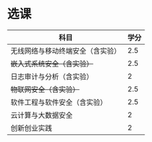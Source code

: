 # 选课


|科目|学分|
|--|--|
|无线网络与移动终端安全（含实验）|	2.5 |
|~~嵌入式系统安全（含实验）~~|	2.5|
|日志审计与分析（含实验）|	2|
|~~物联网安全（含实验）~~|	2.5 |
|软件工程与软件安全（含实验）|	2.5|
|云计算与大数据安全|	2|
|创新创业实践|	2|
